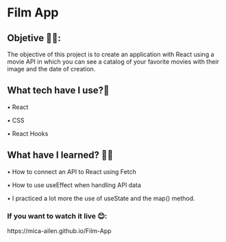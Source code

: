 
<h1>Film App</h1>

<h2>Objetive 🙌🏼:</h2>

<p>The objective of this project is to create an application with React using a movie API in which you can see a catalog of your favorite movies with their image and the date of creation.</p>

<h2>What tech have I use?🙋</h2>

•	React<br>

•	CSS<br>

•	React Hooks<br>

<h2>What have I learned? 💪🏼 </h2>

•	How to connect an API to React using Fetch

•	How to use useEffect when handling API data

•	I practiced a lot more the use of useState and the map() method.

<h3>If you want to watch it live 😊:</h3> https://mica-ailen.github.io/Film-App
